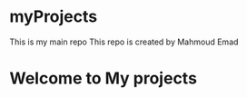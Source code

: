 # myProjects
This is my main repo
This repo is created by Mahmoud Emad 
<h1>Welcome to My projects</h1>
